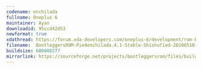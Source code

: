 ```yaml
---
codename: enchilada
fullname: Oneplus 6
maintainer: Ayan
downloadid: 95ccd42d53
newformat: true
xdathread: https://forum.xda-developers.com/oneplus-6/development/rom-bootleggersrom-3-5-beta-unshishufied-t3871649
filename:  BootleggersROM-Pie4enchilada.4.1-Stable-Shishufied-20190510-132125.zip
buildsize: 680008277
mirrorlink: https://sourceforge.net/projects/bootleggersrom/files/builds/enchilada/
---
```

